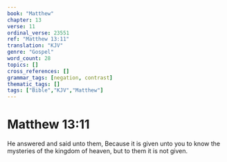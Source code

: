```yaml
---
book: "Matthew"
chapter: 13
verse: 11
ordinal_verse: 23551
ref: "Matthew 13:11"
translation: "KJV"
genre: "Gospel"
word_count: 28
topics: []
cross_references: []
grammar_tags: [negation, contrast]
thematic_tags: []
tags: ["Bible","KJV","Matthew"]
---
```


# Matthew 13:11

He answered and said unto them, Because it is given unto you to know the mysteries of the kingdom of heaven, but to them it is not given.
